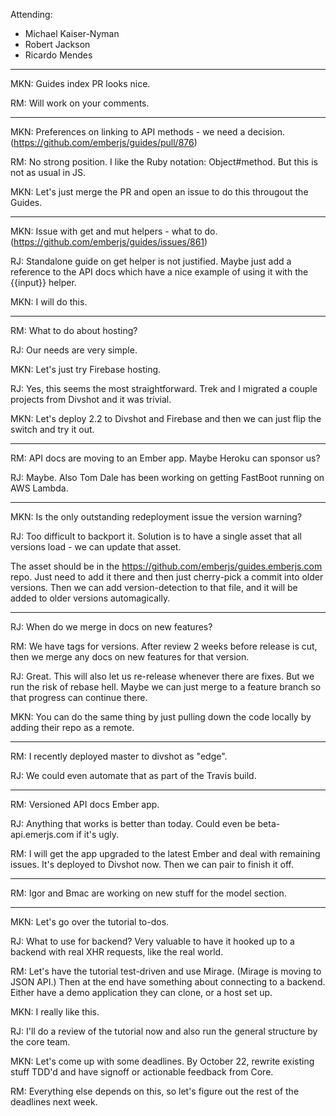 Attending:

- Michael Kaiser-Nyman
- Robert Jackson
- Ricardo Mendes

---

MKN: Guides index PR looks nice.

RM: Will work on your comments.

---

MKN: Preferences on linking to API methods - we need a decision. (https://github.com/emberjs/guides/pull/876)

RM: No strong position. I like the Ruby notation: Object#method. But this is not as usual in JS.

MKN: Let's just merge the PR and open an issue to do this througout the Guides.

---

MKN: Issue with get and mut helpers - what to do. (https://github.com/emberjs/guides/issues/861)

RJ: Standalone guide on get helper is not justified. Maybe just add a reference to the API docs
which have a nice example of using it with the {{input}} helper.

MKN: I will do this.

---

RM: What to do about hosting?

RJ: Our needs are very simple.

MKN: Let's just try Firebase hosting.

RJ: Yes, this seems the most straightforward. Trek and I migrated a couple projects from Divshot and it was trivial.

MKN: Let's deploy 2.2 to Divshot and Firebase and then we can just flip the switch and try it out.

---

RM: API docs are moving to an Ember app. Maybe Heroku can sponsor us?

RJ: Maybe. Also Tom Dale has been working on getting FastBoot running on AWS Lambda.

---

MKN: Is the only outstanding redeployment issue the version warning?

RJ: Too difficult to backport it. Solution is to have a single asset that all versions load - we can update that asset.

The asset should be in the https://github.com/emberjs/guides.emberjs.com repo.
Just need to add it there and then just cherry-pick a commit into older versions.
Then we can add version-detection to that file, and it will be added to older versions automagically.

---

RJ: When do we merge in docs on new features?

RM: We have tags for versions. After review 2 weeks before release is cut, then we merge any docs on new features for that version.

RJ: Great. This will also let us re-release whenever there are fixes. But we run the risk of rebase hell.
Maybe we can just merge to a feature branch so that progress can continue there.

MKN: You can do the same thing by just pulling down the code locally by adding their repo as a remote.

---

RM: I recently deployed master to divshot as "edge".

RJ: We could even automate that as part of the Travis build.

---

RM: Versioned API docs Ember app.

RJ: Anything that works is better than today. Could even be beta-api.emerjs.com if it's ugly.

RM: I will get the app upgraded to the latest Ember and deal with remaining issues.
It's deployed to Divshot now. Then we can pair to finish it off.

---

RM: Igor and Bmac are working on new stuff for the model section.

---

MKN: Let's go over the tutorial to-dos.

RJ: What to use for backend? Very valuable to have it hooked up to a backend with real XHR requests, like the real world.

RM: Let's have the tutorial test-driven and use Mirage. (Mirage is moving to JSON API.)
Then at the end have something about connecting to a backend.
Either have a demo application they can clone, or a host set up.

MKN: I really like this.

RJ: I'll do a review of the tutorial now and also run the general structure by the core team.

MKN: Let's come up with some deadlines. By October 22, rewrite existing stuff TDD'd
and have signoff or actionable feedback from Core.

RM: Everything else depends on this, so let's figure out the rest of the deadlines next week.
